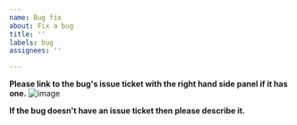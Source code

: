 ```yaml
---
name: Bug fix
about: Fix a bug
title: ''
labels: bug
assignees: ''

---
```


**Please link to the bug's issue ticket with the right hand side panel if it has one.**
![image](https://github.com/34th-Para-Recon-Brimstone-Company/34th-PRC-Aux-Mod/assets/9790321/a7a01dff-cf65-4c83-81b9-162905a76ccd)

**If the bug doesn't have an issue ticket then please describe it.**
